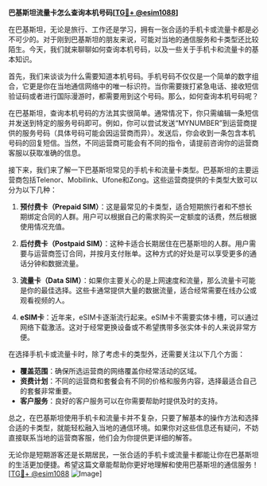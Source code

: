 **巴基斯坦流量卡怎么查询本机号码[[TG💪+ @esim1088](https://t.me/s/esim1088)]**

在巴基斯坦，无论是旅行、工作还是学习，拥有一张合适的手机卡或流量卡都是必不可少的。对于刚到巴基斯坦的朋友来说，可能对当地的通信服务和卡类型还比较陌生。今天，我们就来聊聊如何查询本机号码，以及一些关于手机卡和流量卡的基本知识。

首先，我们来谈谈为什么需要知道本机号码。手机号码不仅仅是一个简单的数字组合，它更是你在当地通信网络中的唯一标识符。当你需要拨打紧急电话、接收短信验证码或者进行国际漫游时，都需要用到这个号码。那么，如何查询本机号码呢？

在巴基斯坦，查询本机号码的方法其实很简单。通常情况下，你只需编辑一条短信并发送到特定的服务号码即可。例如，你可以尝试发送“MYNUMBER”到运营商提供的服务号码（具体号码可能会因运营商而异）。发送后，你会收到一条包含本机号码的回复短信。当然，不同运营商可能会有不同的指令，请提前咨询你的运营商客服以获取准确的信息。

接下来，我们来了解一下巴基斯坦常见的手机卡和流量卡类型。巴基斯坦的主要运营商包括Telenor、Mobilink、Ufone和Zong。这些运营商提供的卡类型大致可以分为以下几种：

1. **预付费卡（Prepaid SIM）**：这是最常见的卡类型，适合短期旅行者和不想长期绑定合同的人群。用户可以根据自己的需求购买一定额度的话费，然后根据使用情况充值。

2. **后付费卡（Postpaid SIM）**：这种卡适合长期居住在巴基斯坦的人群。用户需要与运营商签订合同，并按月支付账单。这种方式的好处是可以享受更多的通话分钟和数据流量。

3. **流量卡（Data SIM）**：如果你主要关心的是上网速度和流量，那么流量卡可能是你的最佳选择。这些卡通常提供大量的数据流量，适合经常需要在线办公或观看视频的人。

4. **eSIM卡**：近年来，eSIM卡逐渐流行起来。eSIM卡不需要实体卡槽，可以通过网络下载激活。这对于经常更换设备或不希望携带多张实体卡的人来说非常方便。

在选择手机卡或流量卡时，除了考虑卡的类型外，还需要关注以下几个方面：

- **覆盖范围**：确保所选运营商的网络覆盖你经常活动的区域。
- **资费计划**：不同的运营商和套餐会有不同的价格和服务内容，选择最适合自己的套餐非常重要。
- **客户服务**：良好的客户服务可以在你需要帮助时提供及时的支持。

总之，在巴基斯坦使用手机卡和流量卡并不复杂，只要了解基本的操作方法和选择合适的卡类型，就能轻松融入当地的通信环境。如果你对这些信息还有疑问，不妨直接联系当地的运营商客服，他们会为你提供更详细的解答。

无论你是短期游客还是长期居民，一张合适的手机卡或流量卡都能让你在巴基斯坦的生活更加便捷。希望这篇文章能帮助你更好地理解和使用巴基斯坦的通信服务！[[TG💪+ @esim1088](https://t.me/s/esim1088) ![Image](https://i.postimg.cc/4NQfJmqS/Snipaste-2025-05-13-00-14-12.png)]